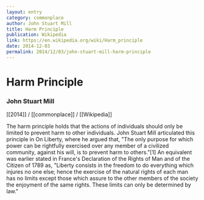 ```yaml
---
layout: entry
category: commonplace
author: John Stuart Mill
title: Harm Principle
publication: Wikipedia
link: https://en.wikipedia.org/wiki/Harm_principle
date: 2014-12-03
permalink: 2014/12/03/john-stuart-mill-harm-principle
---
```


# Harm Principle

### John Stuart Mill

[[2014]] / [[commonplace]] / [[Wikipedia]]

The harm principle holds that the actions of individuals should only be limited to prevent harm to other individuals. John Stuart Mill articulated this principle in On Liberty, where he argued that, "The only purpose for which power can be rightfully exercised over any member of a civilized community, against his will, is to prevent harm to others."[1] An equivalent was earlier stated in France's Declaration of the Rights of Man and of the Citizen of 1789 as, "Liberty consists in the freedom to do everything which injures no one else; hence the exercise of the natural rights of each man has no limits except those which assure to the other members of the society the enjoyment of the same rights. These limits can only be determined by law."
